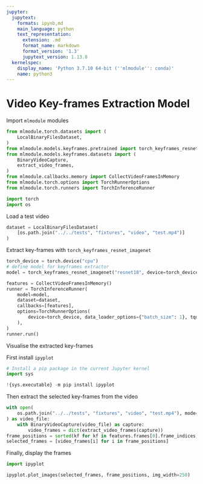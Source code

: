 ```yaml
---
jupyter:
  jupytext:
    formats: ipynb,md
    main_language: python
    text_representation:
      extension: .md
      format_name: markdown
      format_version: '1.3'
      jupytext_version: 1.13.8
  kernelspec:
    display_name: 'Python 3.7.10 64-bit (''mlmodule'': conda)'
    name: python3
---
```


# Video Key-frames Extraction Model


Import `mlmodule` modules

```python
from mlmodule.torch.datasets import (
    LocalBinaryFilesDataset,
)
from mlmodule.models.keyframes.pretrained import torch_keyframes_resnet_imagenet
from mlmodule.models.keyframes.datasets import (
    BinaryVideoCapture,
    extract_video_frames,
)
from mlmodule.callbacks.memory import CollectVideoFramesInMemory
from mlmodule.torch.options import TorchRunnerOptions
from mlmodule.torch.runners import TorchInferenceRunner

import torch
import os
```

Load a test video

```python
dataset = LocalBinaryFilesDataset(
    [os.path.join("../../tests", "fixtures", "video", "test.mp4")]
)
```


Extract key-frames with `torch_keyframes_resnet_imagenet`

```python
torch_device = torch.device("cpu")
# define model for keyframes extractor
model = torch_keyframes_resnet_imagenet("resnet18", device=torch_device)

features = CollectVideoFramesInMemory()
runner = TorchInferenceRunner(
    model=model,
    dataset=dataset,
    callbacks=[features],
    options=TorchRunnerOptions(
        device=torch_device, data_loader_options={"batch_size": 1}, tqdm_enabled=True
    ),
)
runner.run()
```

Visualise the extracted key-frames


First install `ipyplot`

```python
# Install a pip package in the current Jupyter kernel
import sys

!{sys.executable} -m pip install ipyplot
```

Then extract the selected key-frames from the video

```python
with open(
    os.path.join("../../tests", "fixtures", "video", "test.mp4"), mode="rb"
) as video_file:
    with BinaryVideoCapture(video_file) as capture:
        video_frames = dict(extract_video_frames(capture))
frame_positions = sorted(kf for kf in features.frames[0].frame_indices)
selected_frames = [video_frames[i] for i in frame_positions]
```

Finally, display the frames

```python
import ipyplot

ipyplot.plot_images(selected_frames, frame_positions, img_width=250)
```


```python

```
